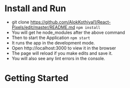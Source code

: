 # Install and Run

* git clone https://github.com/AlokKothiyal1/React-Pixels/edit/master/README.md
```npm install```
* You will get he node_modules after the above command
* Then to start the Application 
```npm start```
* It runs the app in the development mode.
* Open http://localhost:3000 to view it in the browser
* The page will reload if you make edits and save it.
* You will also see any lint errors in the console.






# Getting Started



